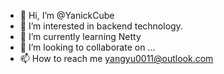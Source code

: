 - 👋 Hi, I’m @YanickCube
- 👀 I’m interested in backend technology.
- 🌱 I’m currently learning Netty
- 💞️ I’m looking to collaborate on ...
- 📫 How to reach me yangyu0011@outlook.com

<!---
YanickCube/YanickCube is a ✨ special ✨ repository because its `README.md` (this file) appears on your GitHub profile.
You can click the Preview link to take a look at your changes.
--->
